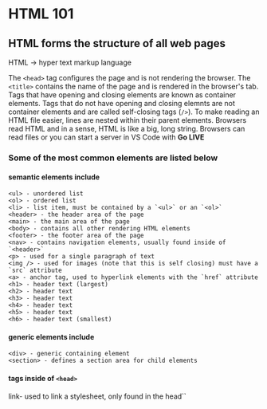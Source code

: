 # HTML 101

## HTML forms the structure of all web pages 

HTML -> hyper text markup language

The `<head>` tag configures the page and is not rendering the browser.
The `<title>` contains the name of the page and is rendered in the browser's tab.
Tags that have opening and closing elements are known as container elements.
Tags that do not have opening and closing elemnts are not container elements and are called self-closing tags (`/>`).
To make reading an HTML file easier, lines are nested within their parent elements.
Browsers read HTML and in a sense, HTML is like a big, long string. 
Browsers can read files or you can start a server in VS Code with **Go LIVE**

### Some of the most common elements are listed below
#### semantic elements include 
```
<ul> - unordered list
<ol> - ordered list
<li> - list item, must be contained by a `<ul>` or an `<ol>`
<header> - the header area of the page
<main> - the main area of the page
<body> - contains all other rendering HTML elements 
<footer> - the footer area of the page
<nav> - contains navigation elements, usually found inside of `<header>`
<p> - used for a single paragraph of text 
<img /> - used for images (note that this is self closing) must have a `src` attribute 
<a> - anchor tag, used to hyperlink elements with the `href` attribute 
<h1> - header text (largest)
<h2> - header text 
<h3> - header text 
<h4> - header text 
<h5> - header text 
<h6> - header text (smallest)
```
#### generic elements include
```
<div> - generic containing element
<section> - defines a section area for child elements
```
#### tags inside of `<head>`
<link> link- used to link a stylesheet, only found in the head`<head>`
